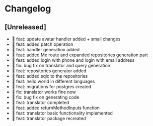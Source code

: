 # Changelog

## [Unreleased]

- 🎉 feat: update avatar handler added + small changes
- 🎉 feat: added patch operation
- 🎉 feat: handler generation added
- 🎉 feat: added Me route and expanded repositories generation part
- 🎉 feat: added login with phone and login with email address
- 🐛 fix: bug fix on translator and query generation
- 🎉 feat: repositories generator added
- 🎉 feat: added sqlc to the repositories
- 🎉 feat: hello world in different languages
- 🎉 feat: migrations for postgres created
- 🐛 fix: translator works fine now
- 🐛 fix: bug fix on generating code
- 🎉 feat: translator completed
- 🎉 feat: added returnMethodInputs function
- 🎉 feat: translator basic functionality implemented
- 🎉 feat: translator package recreated

<!-- ## [0.0.2] - 2022-12-07

### Added

- /


### Changed

### Deprecated

### Removed

### Fixed

### Security

## [0.0.1] - 2022-12-07

- initial release -->

<!-- Links -->
<!-- [keep a changelog]: https://keepachangelog.com/en/1.0.0/
[semantic versioning]: https://semver.org/spec/v2.0.0.html -->

<!-- Versions -->
<!-- [unreleased]: https://github.com/Author/Repository/compare/v0.0.2...HEAD
[0.0.2]: https://github.com/Author/Repository/compare/v0.0.1...v0.0.2
[0.0.1]: https://github.com/Author/Repository/releases/tag/v0.0.1 -->
